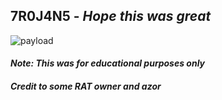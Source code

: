 ## 7R0J4N5 - ***Hope this was great***

![payload](https://github.com/Sulaimannabdul/Trojan-Keylogger/assets/151133481/be966d47-a649-478d-b37b-6b45161babb5)

#### ***Note: This was for educational purposes only***
##### ***Credit to some RAT owner and azor***
